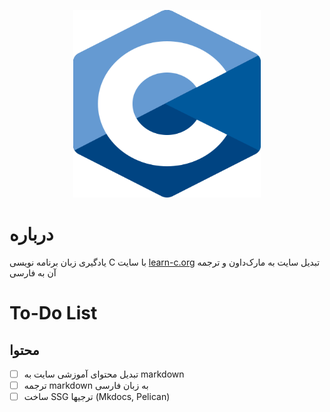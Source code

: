 <p align="center">
  <img src="https://github.com/BDadmehr0/Learn-C/blob/main/C_Programming_Language.svg.png" alt="c-language-logo" width="300" height="300">
</p>

# درباره

یادگیری زبان برنامه نویسی C با سایت [learn-c.org](https://www.learn-c.org/en) تبدیل سایت به مارک‌داون و ترجمه آن به فارسی


# To-Do List

##  محتوا
- [ ] تبدیل محتوای آموزشی سایت به markdown
- [ ] ترجمه markdown به زبان فارسی
- [ ] ساخت SSG ترجیها (Mkdocs, Pelican)
